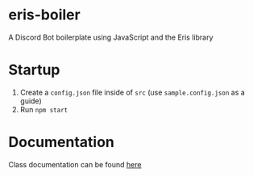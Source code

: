 # eris-boiler
A Discord Bot boilerplate using JavaScript and the Eris library
# Startup
1. Create a `config.json` file inside of `src` (use `sample.config.json` as a guide)
2. Run `npm start`
# Documentation
Class documentation can be found [here](https://alex-taxiera.github.io/eris-boiler/)
